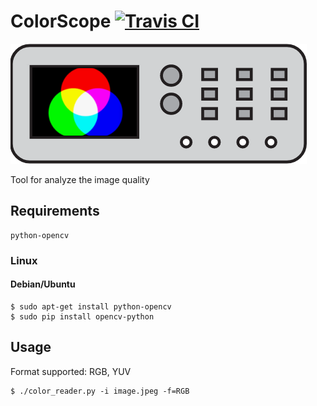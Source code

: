# ColorScope [![Travis CI](https://travis-ci.org/michalkielan/ColorScope.svg?branch=master)](https://travis-ci.org/michalkielan/ColorScope)
 
![Logot](res/logo.png)

Tool for analyze the image quality

## Requirements 
```
python-opencv
```

### Linux

#### Debian/Ubuntu
```
$ sudo apt-get install python-opencv
$ sudo pip install opencv-python
```

## Usage
Format supported: RGB, YUV

```
$ ./color_reader.py -i image.jpeg -f=RGB
```
